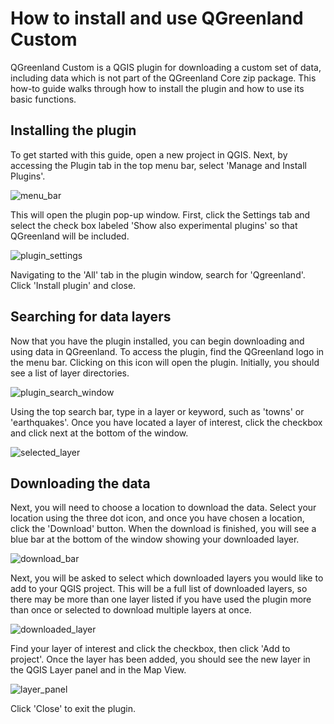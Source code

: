 # How to install and use QGreenland Custom

QGreenland Custom is a QGIS plugin for downloading a custom set of data, including data which 
is not part of the QGreenland Core zip package. This how-to guide walks through how to install the plugin and
how to use its basic functions.

## Installing the plugin

To get started with this guide, open a new project in QGIS. Next, by accessing the Plugin tab 
in the top menu bar, select 'Manage and Install Plugins'. 

![menu_bar](/_images/menu_bar.png)

This will open the plugin pop-up window. First, click the Settings tab and select the check box 
labeled 'Show also experimental plugins' so that QGreenland will be included. 

![plugin_settings](/_images/plugin_settings.png)

Navigating to the 'All' tab in the plugin window, search for 'Qgreenland'. Click 'Install plugin' and close. 

## Searching for data layers
Now that you have the plugin installed, you can begin downloading and using data in QGreenland.
To access the plugin, find the QGreenland logo in the menu bar. Clicking on this icon will
open the plugin. Initially, you should see a list of layer directories. 

![plugin_search_window](/_images/plugin_search_window.png)

Using the top search bar, type in a layer or keyword, such as 'towns' or 'earthquakes'. 
Once you have located a layer of interest, click the checkbox and click next at the bottom of the window. 

![selected_layer](/_images/selected_layer.png)

## Downloading the data
Next, you will need to choose a location to download the data. Select your location using the 
three dot icon, and once you have chosen a location, click the 'Download' button. When the download
is finished, you will see a blue bar at the bottom of the window showing your downloaded layer. 

![download_bar](/_images/download_bar.png)

Next, you will be asked to select which downloaded layers you would like to add to your QGIS 
project. This will be a full list of downloaded layers, so there may be more than one layer listed
if you have used the plugin more than once or selected to download multiple layers at once. 

![downloaded_layer](/_images/downloaded_layer.png)

Find your layer of interest and click the checkbox, then click 'Add to project'. Once the layer has been added, you should see the new layer in the QGIS Layer panel and in the Map View. 

![layer_panel](/_images/layer_panel.png)

Click 'Close' to exit the plugin.
